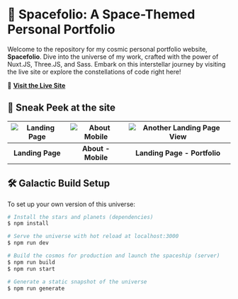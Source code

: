 # 🌌 Spacefolio: A Space-Themed Personal Portfolio

Welcome to the repository for my cosmic personal portfolio website, **Spacefolio**. Dive into the universe of my work, crafted with the power of Nuxt.JS, Three.JS, and Sass. Embark on this interstellar journey by visiting the live site or explore the constellations of code right here!

🚀 **[Visit the Live Site](https://sethchurch.dev/)**

## 📸 Sneak Peek at the site

| ![Landing Page](https://i.imgur.com/dybMTCS.png) | ![About Mobile](https://i.imgur.com/1HhCpTY.png) | ![Another Landing Page View](https://i.imgur.com/lByIZtW.png) |
|:------------------------------------------------:|:-------------------------------------------------:|:--------------------------------------------------------------:|
|                  **Landing Page**                 |                 **About - Mobile**               |              **Landing Page - Portfolio**                  |

## 🛠️ Galactic Build Setup

To set up your own version of this universe:

```bash
# Install the stars and planets (dependencies)
$ npm install

# Serve the universe with hot reload at localhost:3000
$ npm run dev

# Build the cosmos for production and launch the spaceship (server)
$ npm run build
$ npm run start

# Generate a static snapshot of the universe
$ npm run generate
```
